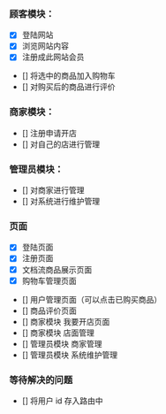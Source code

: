 ### 顾客模块：

- [x] 登陆网站
- [x] 浏览网站内容
- [x] 注册成此网站会员
- [] 将选中的商品加入购物车
- [] 对购买后的商品进行评价

### 商家模块：

- [] 注册申请开店
- [] 对自己的店进行管理

### 管理员模块：

- [] 对商家进行管理
- [] 对系统进行维护管理

### 页面

- [x] 登陆页面
- [x] 注册页面
- [x] 文档流商品展示页面
- [x] 购物车管理页面
- [] 用户管理页面（可以点击已购买商品）
- [] 商品评价页面
- [] 商家模块 我要开店页面
- [] 商家模块 店面管理
- [] 管理员模块 商家管理
- [] 管理员模块 系统维护管理

### 等待解决的问题

- [] 将用户 id 存入路由中
